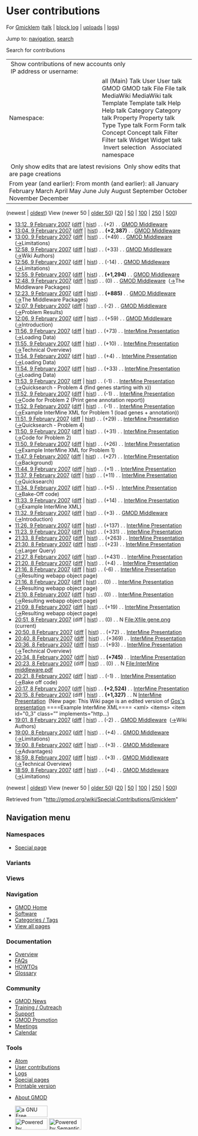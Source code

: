 <div id="mw-page-base" class="noprint">

</div>

<div id="mw-head-base" class="noprint">

</div>

<div id="content" class="mw-body" role="main">

<span id="top"></span>

<div id="mw-js-message" style="display:none;">

</div>



# <span dir="auto">User contributions</span>

<div id="bodyContent">

<div id="contentSub">

For <a
href="/mediawiki/index.php?title=User:Gmicklem&amp;action=edit&amp;redlink=1"
class="new" title="User:Gmicklem (page does not exist)">Gmicklem</a> (<a
href="/mediawiki/index.php?title=User_talk:Gmicklem&amp;action=edit&amp;redlink=1"
class="new" title="User talk:Gmicklem (page does not exist)">talk</a> \|
[block
log](/mediawiki/index.php?title=Special:Log/block&page=User%3AGmicklem "Special:Log/block")
\|
[uploads](/wiki/Special:ListFiles/Gmicklem "Special:ListFiles/Gmicklem")
\| [logs](/wiki/Special:Log/Gmicklem "Special:Log/Gmicklem"))

</div>

<div id="jump-to-nav" class="mw-jump">

Jump to: [navigation](#mw-navigation), [search](#p-search)

</div>

<div id="mw-content-text">

Search for contributions

<table class="mw-contributions-table">
<colgroup>
<col style="width: 50%" />
<col style="width: 50%" />
</colgroup>
<tbody>
<tr class="odd">
<td colspan="2"> Show contributions of new accounts only<br />
 IP address or username:</td>
</tr>
<tr class="even">
<td class="mw-label">Namespace:</td>
<td>all (Main) Talk User User talk GMOD GMOD talk File File talk
MediaWiki MediaWiki talk Template Template talk Help Help talk Category
Category talk Property Property talk Type Type talk Form Form talk
Concept Concept talk Filter Filter talk Widget Widget talk  
 Invert selection 
 Associated namespace </td>
</tr>
<tr class="odd">
<td colspan="2"></td>
</tr>
<tr class="even">
<td colspan="2"> Only show edits that are latest revisions
 Only show edits that are page creations</td>
</tr>
<tr class="odd">
<td colspan="2">From year (and earlier): From month (and earlier): all
January February March April May June July August September October
November December</td>
</tr>
</tbody>
</table>

(newest \| <a
href="/mediawiki/index.php?title=Special:Contributions/Gmicklem&amp;dir=prev&amp;target=Gmicklem"
class="mw-lastlink" rel="last"
title="Special:Contributions/Gmicklem">oldest</a>) View (newer 50 \| <a
href="/mediawiki/index.php?title=Special:Contributions/Gmicklem&amp;offset=20070208185939&amp;target=Gmicklem"
class="mw-nextlink" rel="next"
title="Special:Contributions/Gmicklem">older 50</a>) (<a
href="/mediawiki/index.php?title=Special:Contributions/Gmicklem&amp;offset=&amp;limit=20&amp;target=Gmicklem"
class="mw-numlink" title="Special:Contributions/Gmicklem">20</a> \| <a
href="/mediawiki/index.php?title=Special:Contributions/Gmicklem&amp;offset=&amp;limit=50&amp;target=Gmicklem"
class="mw-numlink" title="Special:Contributions/Gmicklem">50</a> \| <a
href="/mediawiki/index.php?title=Special:Contributions/Gmicklem&amp;offset=&amp;limit=100&amp;target=Gmicklem"
class="mw-numlink" title="Special:Contributions/Gmicklem">100</a> \| <a
href="/mediawiki/index.php?title=Special:Contributions/Gmicklem&amp;offset=&amp;limit=250&amp;target=Gmicklem"
class="mw-numlink" title="Special:Contributions/Gmicklem">250</a> \| <a
href="/mediawiki/index.php?title=Special:Contributions/Gmicklem&amp;offset=&amp;limit=500&amp;target=Gmicklem"
class="mw-numlink" title="Special:Contributions/Gmicklem">500</a>)

- <a href="/mediawiki/index.php?title=GMOD_Middleware&amp;oldid=493"
  class="mw-changeslist-date" title="GMOD Middleware">13:12, 9 February
  2007</a>
  ([diff](/mediawiki/index.php?title=GMOD_Middleware&diff=prev&oldid=493 "GMOD Middleware")
  \|
  [hist](/mediawiki/index.php?title=GMOD_Middleware&action=history "GMOD Middleware"))
  <span class="mw-changeslist-separator">. .</span>
  <span class="mw-plusminus-pos" dir="ltr"
  title="37,826 bytes after change">(+2)</span>‎
  <span class="mw-changeslist-separator">. .</span>
  <a href="/wiki/GMOD_Middleware" class="mw-contributions-title"
  title="GMOD Middleware">GMOD Middleware</a> ‎
- <a href="/mediawiki/index.php?title=GMOD_Middleware&amp;oldid=492"
  class="mw-changeslist-date" title="GMOD Middleware">13:04, 9 February
  2007</a>
  ([diff](/mediawiki/index.php?title=GMOD_Middleware&diff=prev&oldid=492 "GMOD Middleware")
  \|
  [hist](/mediawiki/index.php?title=GMOD_Middleware&action=history "GMOD Middleware"))
  <span class="mw-changeslist-separator">. .</span> **(+2,387)**‎
  <span class="mw-changeslist-separator">. .</span>
  <a href="/wiki/GMOD_Middleware" class="mw-contributions-title"
  title="GMOD Middleware">GMOD Middleware</a> ‎
- <a href="/mediawiki/index.php?title=GMOD_Middleware&amp;oldid=491"
  class="mw-changeslist-date" title="GMOD Middleware">13:00, 9 February
  2007</a>
  ([diff](/mediawiki/index.php?title=GMOD_Middleware&diff=prev&oldid=491 "GMOD Middleware")
  \|
  [hist](/mediawiki/index.php?title=GMOD_Middleware&action=history "GMOD Middleware"))
  <span class="mw-changeslist-separator">. .</span>
  <span class="mw-plusminus-pos" dir="ltr"
  title="35,437 bytes after change">(+49)</span>‎
  <span class="mw-changeslist-separator">. .</span>
  <a href="/wiki/GMOD_Middleware" class="mw-contributions-title"
  title="GMOD Middleware">GMOD Middleware</a> ‎
  <span class="comment">([→](/wiki/GMOD_Middleware#Limitations "GMOD Middleware")‎<span dir="auto"><span class="autocomment">Limitations</span></span>)</span>
- <a href="/mediawiki/index.php?title=GMOD_Middleware&amp;oldid=490"
  class="mw-changeslist-date" title="GMOD Middleware">12:58, 9 February
  2007</a>
  ([diff](/mediawiki/index.php?title=GMOD_Middleware&diff=prev&oldid=490 "GMOD Middleware")
  \|
  [hist](/mediawiki/index.php?title=GMOD_Middleware&action=history "GMOD Middleware"))
  <span class="mw-changeslist-separator">. .</span>
  <span class="mw-plusminus-pos" dir="ltr"
  title="35,388 bytes after change">(+33)</span>‎
  <span class="mw-changeslist-separator">. .</span>
  <a href="/wiki/GMOD_Middleware" class="mw-contributions-title"
  title="GMOD Middleware">GMOD Middleware</a> ‎
  <span class="comment">([→](/wiki/GMOD_Middleware#Wiki_Authors "GMOD Middleware")‎<span dir="auto"><span class="autocomment">Wiki
  Authors</span></span>)</span>
- <a href="/mediawiki/index.php?title=GMOD_Middleware&amp;oldid=489"
  class="mw-changeslist-date" title="GMOD Middleware">12:56, 9 February
  2007</a>
  ([diff](/mediawiki/index.php?title=GMOD_Middleware&diff=prev&oldid=489 "GMOD Middleware")
  \|
  [hist](/mediawiki/index.php?title=GMOD_Middleware&action=history "GMOD Middleware"))
  <span class="mw-changeslist-separator">. .</span>
  <span class="mw-plusminus-neg" dir="ltr"
  title="35,355 bytes after change">(-14)</span>‎
  <span class="mw-changeslist-separator">. .</span>
  <a href="/wiki/GMOD_Middleware" class="mw-contributions-title"
  title="GMOD Middleware">GMOD Middleware</a> ‎
  <span class="comment">([→](/wiki/GMOD_Middleware#Limitations "GMOD Middleware")‎<span dir="auto"><span class="autocomment">Limitations</span></span>)</span>
- <a href="/mediawiki/index.php?title=GMOD_Middleware&amp;oldid=488"
  class="mw-changeslist-date" title="GMOD Middleware">12:55, 9 February
  2007</a>
  ([diff](/mediawiki/index.php?title=GMOD_Middleware&diff=prev&oldid=488 "GMOD Middleware")
  \|
  [hist](/mediawiki/index.php?title=GMOD_Middleware&action=history "GMOD Middleware"))
  <span class="mw-changeslist-separator">. .</span> **(+1,294)**‎
  <span class="mw-changeslist-separator">. .</span>
  <a href="/wiki/GMOD_Middleware" class="mw-contributions-title"
  title="GMOD Middleware">GMOD Middleware</a> ‎
- <a href="/mediawiki/index.php?title=GMOD_Middleware&amp;oldid=487"
  class="mw-changeslist-date" title="GMOD Middleware">12:48, 9 February
  2007</a>
  ([diff](/mediawiki/index.php?title=GMOD_Middleware&diff=prev&oldid=487 "GMOD Middleware")
  \|
  [hist](/mediawiki/index.php?title=GMOD_Middleware&action=history "GMOD Middleware"))
  <span class="mw-changeslist-separator">. .</span>
  <span class="mw-plusminus-null" dir="ltr"
  title="34,075 bytes after change">(0)</span>‎
  <span class="mw-changeslist-separator">. .</span>
  <a href="/wiki/GMOD_Middleware" class="mw-contributions-title"
  title="GMOD Middleware">GMOD Middleware</a> ‎
  <span class="comment">([→](/wiki/GMOD_Middleware#The_Middleware_Packages "GMOD Middleware")‎<span dir="auto"><span class="autocomment">The
  Middleware Packages</span></span>)</span>
- <a href="/mediawiki/index.php?title=GMOD_Middleware&amp;oldid=486"
  class="mw-changeslist-date" title="GMOD Middleware">12:23, 9 February
  2007</a>
  ([diff](/mediawiki/index.php?title=GMOD_Middleware&diff=prev&oldid=486 "GMOD Middleware")
  \|
  [hist](/mediawiki/index.php?title=GMOD_Middleware&action=history "GMOD Middleware"))
  <span class="mw-changeslist-separator">. .</span> **(+885)**‎
  <span class="mw-changeslist-separator">. .</span>
  <a href="/wiki/GMOD_Middleware" class="mw-contributions-title"
  title="GMOD Middleware">GMOD Middleware</a> ‎
  <span class="comment">([→](/wiki/GMOD_Middleware#The_Middleware_Packages "GMOD Middleware")‎<span dir="auto"><span class="autocomment">The
  Middleware Packages</span></span>)</span>
- <a href="/mediawiki/index.php?title=GMOD_Middleware&amp;oldid=485"
  class="mw-changeslist-date" title="GMOD Middleware">12:07, 9 February
  2007</a>
  ([diff](/mediawiki/index.php?title=GMOD_Middleware&diff=prev&oldid=485 "GMOD Middleware")
  \|
  [hist](/mediawiki/index.php?title=GMOD_Middleware&action=history "GMOD Middleware"))
  <span class="mw-changeslist-separator">. .</span>
  <span class="mw-plusminus-neg" dir="ltr"
  title="33,190 bytes after change">(-2)</span>‎
  <span class="mw-changeslist-separator">. .</span>
  <a href="/wiki/GMOD_Middleware" class="mw-contributions-title"
  title="GMOD Middleware">GMOD Middleware</a> ‎
  <span class="comment">([→](/wiki/GMOD_Middleware#Problem_Results "GMOD Middleware")‎<span dir="auto"><span class="autocomment">Problem
  Results</span></span>)</span>
- <a href="/mediawiki/index.php?title=GMOD_Middleware&amp;oldid=484"
  class="mw-changeslist-date" title="GMOD Middleware">12:06, 9 February
  2007</a>
  ([diff](/mediawiki/index.php?title=GMOD_Middleware&diff=prev&oldid=484 "GMOD Middleware")
  \|
  [hist](/mediawiki/index.php?title=GMOD_Middleware&action=history "GMOD Middleware"))
  <span class="mw-changeslist-separator">. .</span>
  <span class="mw-plusminus-pos" dir="ltr"
  title="33,192 bytes after change">(+59)</span>‎
  <span class="mw-changeslist-separator">. .</span>
  <a href="/wiki/GMOD_Middleware" class="mw-contributions-title"
  title="GMOD Middleware">GMOD Middleware</a> ‎
  <span class="comment">([→](/wiki/GMOD_Middleware#Introduction "GMOD Middleware")‎<span dir="auto"><span class="autocomment">Introduction</span></span>)</span>
- <a
  href="/mediawiki/index.php?title=InterMine_Presentation&amp;oldid=483"
  class="mw-changeslist-date" title="InterMine Presentation">11:56, 9
  February 2007</a>
  ([diff](/mediawiki/index.php?title=InterMine_Presentation&diff=prev&oldid=483 "InterMine Presentation")
  \|
  [hist](/mediawiki/index.php?title=InterMine_Presentation&action=history "InterMine Presentation"))
  <span class="mw-changeslist-separator">. .</span>
  <span class="mw-plusminus-pos" dir="ltr"
  title="6,592 bytes after change">(+73)</span>‎
  <span class="mw-changeslist-separator">. .</span>
  <a href="/wiki/InterMine_Presentation" class="mw-contributions-title"
  title="InterMine Presentation">InterMine Presentation</a> ‎
  <span class="comment">([→](/wiki/InterMine_Presentation#Loading_Data "InterMine Presentation")‎<span dir="auto"><span class="autocomment">Loading
  Data</span></span>)</span>
- <a
  href="/mediawiki/index.php?title=InterMine_Presentation&amp;oldid=482"
  class="mw-changeslist-date" title="InterMine Presentation">11:55, 9
  February 2007</a>
  ([diff](/mediawiki/index.php?title=InterMine_Presentation&diff=prev&oldid=482 "InterMine Presentation")
  \|
  [hist](/mediawiki/index.php?title=InterMine_Presentation&action=history "InterMine Presentation"))
  <span class="mw-changeslist-separator">. .</span>
  <span class="mw-plusminus-pos" dir="ltr"
  title="6,519 bytes after change">(+10)</span>‎
  <span class="mw-changeslist-separator">. .</span>
  <a href="/wiki/InterMine_Presentation" class="mw-contributions-title"
  title="InterMine Presentation">InterMine Presentation</a> ‎
  <span class="comment">([→](/wiki/InterMine_Presentation#Technical_Overview "InterMine Presentation")‎<span dir="auto"><span class="autocomment">Technical
  Overview</span></span>)</span>
- <a
  href="/mediawiki/index.php?title=InterMine_Presentation&amp;oldid=481"
  class="mw-changeslist-date" title="InterMine Presentation">11:54, 9
  February 2007</a>
  ([diff](/mediawiki/index.php?title=InterMine_Presentation&diff=prev&oldid=481 "InterMine Presentation")
  \|
  [hist](/mediawiki/index.php?title=InterMine_Presentation&action=history "InterMine Presentation"))
  <span class="mw-changeslist-separator">. .</span>
  <span class="mw-plusminus-pos" dir="ltr"
  title="6,509 bytes after change">(+4)</span>‎
  <span class="mw-changeslist-separator">. .</span>
  <a href="/wiki/InterMine_Presentation" class="mw-contributions-title"
  title="InterMine Presentation">InterMine Presentation</a> ‎
  <span class="comment">([→](/wiki/InterMine_Presentation#Loading_Data "InterMine Presentation")‎<span dir="auto"><span class="autocomment">Loading
  Data</span></span>)</span>
- <a
  href="/mediawiki/index.php?title=InterMine_Presentation&amp;oldid=480"
  class="mw-changeslist-date" title="InterMine Presentation">11:54, 9
  February 2007</a>
  ([diff](/mediawiki/index.php?title=InterMine_Presentation&diff=prev&oldid=480 "InterMine Presentation")
  \|
  [hist](/mediawiki/index.php?title=InterMine_Presentation&action=history "InterMine Presentation"))
  <span class="mw-changeslist-separator">. .</span>
  <span class="mw-plusminus-pos" dir="ltr"
  title="6,505 bytes after change">(+33)</span>‎
  <span class="mw-changeslist-separator">. .</span>
  <a href="/wiki/InterMine_Presentation" class="mw-contributions-title"
  title="InterMine Presentation">InterMine Presentation</a> ‎
  <span class="comment">([→](/wiki/InterMine_Presentation#Loading_Data "InterMine Presentation")‎<span dir="auto"><span class="autocomment">Loading
  Data</span></span>)</span>
- <a
  href="/mediawiki/index.php?title=InterMine_Presentation&amp;oldid=479"
  class="mw-changeslist-date" title="InterMine Presentation">11:53, 9
  February 2007</a>
  ([diff](/mediawiki/index.php?title=InterMine_Presentation&diff=prev&oldid=479 "InterMine Presentation")
  \|
  [hist](/mediawiki/index.php?title=InterMine_Presentation&action=history "InterMine Presentation"))
  <span class="mw-changeslist-separator">. .</span>
  <span class="mw-plusminus-neg" dir="ltr"
  title="6,472 bytes after change">(-1)</span>‎
  <span class="mw-changeslist-separator">. .</span>
  <a href="/wiki/InterMine_Presentation" class="mw-contributions-title"
  title="InterMine Presentation">InterMine Presentation</a> ‎
  <span class="comment">([→](/wiki/InterMine_Presentation#Quicksearch_-_Problem_4_.28find_genes_starting_with_x.29 "InterMine Presentation")‎<span dir="auto"><span class="autocomment">Quicksearch -
  Problem 4 (find genes starting with x)</span></span>)</span>
- <a
  href="/mediawiki/index.php?title=InterMine_Presentation&amp;oldid=478"
  class="mw-changeslist-date" title="InterMine Presentation">11:52, 9
  February 2007</a>
  ([diff](/mediawiki/index.php?title=InterMine_Presentation&diff=prev&oldid=478 "InterMine Presentation")
  \|
  [hist](/mediawiki/index.php?title=InterMine_Presentation&action=history "InterMine Presentation"))
  <span class="mw-changeslist-separator">. .</span>
  <span class="mw-plusminus-neg" dir="ltr"
  title="6,473 bytes after change">(-1)</span>‎
  <span class="mw-changeslist-separator">. .</span>
  <a href="/wiki/InterMine_Presentation" class="mw-contributions-title"
  title="InterMine Presentation">InterMine Presentation</a> ‎
  <span class="comment">([→](/wiki/InterMine_Presentation#Code_for_Problem_2_.28Print_gene_annotation_report.29 "InterMine Presentation")‎<span dir="auto"><span class="autocomment">Code
  for Problem 2 (Print gene annotation report)</span></span>)</span>
- <a
  href="/mediawiki/index.php?title=InterMine_Presentation&amp;oldid=477"
  class="mw-changeslist-date" title="InterMine Presentation">11:52, 9
  February 2007</a>
  ([diff](/mediawiki/index.php?title=InterMine_Presentation&diff=prev&oldid=477 "InterMine Presentation")
  \|
  [hist](/mediawiki/index.php?title=InterMine_Presentation&action=history "InterMine Presentation"))
  <span class="mw-changeslist-separator">. .</span>
  <span class="mw-plusminus-neg" dir="ltr"
  title="6,474 bytes after change">(-1)</span>‎
  <span class="mw-changeslist-separator">. .</span>
  <a href="/wiki/InterMine_Presentation" class="mw-contributions-title"
  title="InterMine Presentation">InterMine Presentation</a> ‎
  <span class="comment">([→](/wiki/InterMine_Presentation#Example_InterMine_XML_for_Problem_1_.28load_genes_.2B_annotation.29 "InterMine Presentation")‎<span dir="auto"><span class="autocomment">Example
  InterMine XML for Problem 1 (load genes +
  annotation)</span></span>)</span>
- <a
  href="/mediawiki/index.php?title=InterMine_Presentation&amp;oldid=476"
  class="mw-changeslist-date" title="InterMine Presentation">11:51, 9
  February 2007</a>
  ([diff](/mediawiki/index.php?title=InterMine_Presentation&diff=prev&oldid=476 "InterMine Presentation")
  \|
  [hist](/mediawiki/index.php?title=InterMine_Presentation&action=history "InterMine Presentation"))
  <span class="mw-changeslist-separator">. .</span>
  <span class="mw-plusminus-pos" dir="ltr"
  title="6,475 bytes after change">(+29)</span>‎
  <span class="mw-changeslist-separator">. .</span>
  <a href="/wiki/InterMine_Presentation" class="mw-contributions-title"
  title="InterMine Presentation">InterMine Presentation</a> ‎
  <span class="comment">([→](/wiki/InterMine_Presentation#Quicksearch_-_Problem_4 "InterMine Presentation")‎<span dir="auto"><span class="autocomment">Quicksearch -
  Problem 4</span></span>)</span>
- <a
  href="/mediawiki/index.php?title=InterMine_Presentation&amp;oldid=475"
  class="mw-changeslist-date" title="InterMine Presentation">11:50, 9
  February 2007</a>
  ([diff](/mediawiki/index.php?title=InterMine_Presentation&diff=prev&oldid=475 "InterMine Presentation")
  \|
  [hist](/mediawiki/index.php?title=InterMine_Presentation&action=history "InterMine Presentation"))
  <span class="mw-changeslist-separator">. .</span>
  <span class="mw-plusminus-pos" dir="ltr"
  title="6,446 bytes after change">(+31)</span>‎
  <span class="mw-changeslist-separator">. .</span>
  <a href="/wiki/InterMine_Presentation" class="mw-contributions-title"
  title="InterMine Presentation">InterMine Presentation</a> ‎
  <span class="comment">([→](/wiki/InterMine_Presentation#Code_for_Problem_2 "InterMine Presentation")‎<span dir="auto"><span class="autocomment">Code
  for Problem 2</span></span>)</span>
- <a
  href="/mediawiki/index.php?title=InterMine_Presentation&amp;oldid=474"
  class="mw-changeslist-date" title="InterMine Presentation">11:50, 9
  February 2007</a>
  ([diff](/mediawiki/index.php?title=InterMine_Presentation&diff=prev&oldid=474 "InterMine Presentation")
  \|
  [hist](/mediawiki/index.php?title=InterMine_Presentation&action=history "InterMine Presentation"))
  <span class="mw-changeslist-separator">. .</span>
  <span class="mw-plusminus-pos" dir="ltr"
  title="6,415 bytes after change">(+26)</span>‎
  <span class="mw-changeslist-separator">. .</span>
  <a href="/wiki/InterMine_Presentation" class="mw-contributions-title"
  title="InterMine Presentation">InterMine Presentation</a> ‎
  <span class="comment">([→](/wiki/InterMine_Presentation#Example_InterMine_XML_for_Problem_1 "InterMine Presentation")‎<span dir="auto"><span class="autocomment">Example
  InterMine XML for Problem 1</span></span>)</span>
- <a
  href="/mediawiki/index.php?title=InterMine_Presentation&amp;oldid=473"
  class="mw-changeslist-date" title="InterMine Presentation">11:47, 9
  February 2007</a>
  ([diff](/mediawiki/index.php?title=InterMine_Presentation&diff=prev&oldid=473 "InterMine Presentation")
  \|
  [hist](/mediawiki/index.php?title=InterMine_Presentation&action=history "InterMine Presentation"))
  <span class="mw-changeslist-separator">. .</span>
  <span class="mw-plusminus-pos" dir="ltr"
  title="6,389 bytes after change">(+27)</span>‎
  <span class="mw-changeslist-separator">. .</span>
  <a href="/wiki/InterMine_Presentation" class="mw-contributions-title"
  title="InterMine Presentation">InterMine Presentation</a> ‎
  <span class="comment">([→](/wiki/InterMine_Presentation#Background "InterMine Presentation")‎<span dir="auto"><span class="autocomment">Background</span></span>)</span>
- <a
  href="/mediawiki/index.php?title=InterMine_Presentation&amp;oldid=472"
  class="mw-changeslist-date" title="InterMine Presentation">11:44, 9
  February 2007</a>
  ([diff](/mediawiki/index.php?title=InterMine_Presentation&diff=prev&oldid=472 "InterMine Presentation")
  \|
  [hist](/mediawiki/index.php?title=InterMine_Presentation&action=history "InterMine Presentation"))
  <span class="mw-changeslist-separator">. .</span>
  <span class="mw-plusminus-pos" dir="ltr"
  title="6,362 bytes after change">(+1)</span>‎
  <span class="mw-changeslist-separator">. .</span>
  <a href="/wiki/InterMine_Presentation" class="mw-contributions-title"
  title="InterMine Presentation">InterMine Presentation</a> ‎
- <a
  href="/mediawiki/index.php?title=InterMine_Presentation&amp;oldid=471"
  class="mw-changeslist-date" title="InterMine Presentation">11:37, 9
  February 2007</a>
  ([diff](/mediawiki/index.php?title=InterMine_Presentation&diff=prev&oldid=471 "InterMine Presentation")
  \|
  [hist](/mediawiki/index.php?title=InterMine_Presentation&action=history "InterMine Presentation"))
  <span class="mw-changeslist-separator">. .</span>
  <span class="mw-plusminus-pos" dir="ltr"
  title="6,361 bytes after change">(+11)</span>‎
  <span class="mw-changeslist-separator">. .</span>
  <a href="/wiki/InterMine_Presentation" class="mw-contributions-title"
  title="InterMine Presentation">InterMine Presentation</a> ‎
  <span class="comment">([→](/wiki/InterMine_Presentation#Quicksearch "InterMine Presentation")‎<span dir="auto"><span class="autocomment">Quicksearch</span></span>)</span>
- <a
  href="/mediawiki/index.php?title=InterMine_Presentation&amp;oldid=470"
  class="mw-changeslist-date" title="InterMine Presentation">11:34, 9
  February 2007</a>
  ([diff](/mediawiki/index.php?title=InterMine_Presentation&diff=prev&oldid=470 "InterMine Presentation")
  \|
  [hist](/mediawiki/index.php?title=InterMine_Presentation&action=history "InterMine Presentation"))
  <span class="mw-changeslist-separator">. .</span>
  <span class="mw-plusminus-pos" dir="ltr"
  title="6,350 bytes after change">(+5)</span>‎
  <span class="mw-changeslist-separator">. .</span>
  <a href="/wiki/InterMine_Presentation" class="mw-contributions-title"
  title="InterMine Presentation">InterMine Presentation</a> ‎
  <span class="comment">([→](/wiki/InterMine_Presentation#Bake-Off_code "InterMine Presentation")‎<span dir="auto"><span class="autocomment">Bake-Off
  code</span></span>)</span>
- <a
  href="/mediawiki/index.php?title=InterMine_Presentation&amp;oldid=469"
  class="mw-changeslist-date" title="InterMine Presentation">11:33, 9
  February 2007</a>
  ([diff](/mediawiki/index.php?title=InterMine_Presentation&diff=prev&oldid=469 "InterMine Presentation")
  \|
  [hist](/mediawiki/index.php?title=InterMine_Presentation&action=history "InterMine Presentation"))
  <span class="mw-changeslist-separator">. .</span>
  <span class="mw-plusminus-pos" dir="ltr"
  title="6,345 bytes after change">(+14)</span>‎
  <span class="mw-changeslist-separator">. .</span>
  <a href="/wiki/InterMine_Presentation" class="mw-contributions-title"
  title="InterMine Presentation">InterMine Presentation</a> ‎
  <span class="comment">([→](/wiki/InterMine_Presentation#Example_InterMine_XML "InterMine Presentation")‎<span dir="auto"><span class="autocomment">Example
  InterMine XML</span></span>)</span>
- <a href="/mediawiki/index.php?title=GMOD_Middleware&amp;oldid=468"
  class="mw-changeslist-date" title="GMOD Middleware">11:32, 9 February
  2007</a>
  ([diff](/mediawiki/index.php?title=GMOD_Middleware&diff=prev&oldid=468 "GMOD Middleware")
  \|
  [hist](/mediawiki/index.php?title=GMOD_Middleware&action=history "GMOD Middleware"))
  <span class="mw-changeslist-separator">. .</span>
  <span class="mw-plusminus-pos" dir="ltr"
  title="33,133 bytes after change">(+3)</span>‎
  <span class="mw-changeslist-separator">. .</span>
  <a href="/wiki/GMOD_Middleware" class="mw-contributions-title"
  title="GMOD Middleware">GMOD Middleware</a> ‎
  <span class="comment">([→](/wiki/GMOD_Middleware#Introduction "GMOD Middleware")‎<span dir="auto"><span class="autocomment">Introduction</span></span>)</span>
- <a
  href="/mediawiki/index.php?title=InterMine_Presentation&amp;oldid=467"
  class="mw-changeslist-date" title="InterMine Presentation">11:26, 9
  February 2007</a>
  ([diff](/mediawiki/index.php?title=InterMine_Presentation&diff=prev&oldid=467 "InterMine Presentation")
  \|
  [hist](/mediawiki/index.php?title=InterMine_Presentation&action=history "InterMine Presentation"))
  <span class="mw-changeslist-separator">. .</span>
  <span class="mw-plusminus-pos" dir="ltr"
  title="6,331 bytes after change">(+137)</span>‎
  <span class="mw-changeslist-separator">. .</span>
  <a href="/wiki/InterMine_Presentation" class="mw-contributions-title"
  title="InterMine Presentation">InterMine Presentation</a> ‎
- <a
  href="/mediawiki/index.php?title=InterMine_Presentation&amp;oldid=466"
  class="mw-changeslist-date" title="InterMine Presentation">11:23, 9
  February 2007</a>
  ([diff](/mediawiki/index.php?title=InterMine_Presentation&diff=prev&oldid=466 "InterMine Presentation")
  \|
  [hist](/mediawiki/index.php?title=InterMine_Presentation&action=history "InterMine Presentation"))
  <span class="mw-changeslist-separator">. .</span>
  <span class="mw-plusminus-pos" dir="ltr"
  title="6,194 bytes after change">(+331)</span>‎
  <span class="mw-changeslist-separator">. .</span>
  <a href="/wiki/InterMine_Presentation" class="mw-contributions-title"
  title="InterMine Presentation">InterMine Presentation</a> ‎
- <a
  href="/mediawiki/index.php?title=InterMine_Presentation&amp;oldid=442"
  class="mw-changeslist-date" title="InterMine Presentation">21:33, 8
  February 2007</a>
  ([diff](/mediawiki/index.php?title=InterMine_Presentation&diff=prev&oldid=442 "InterMine Presentation")
  \|
  [hist](/mediawiki/index.php?title=InterMine_Presentation&action=history "InterMine Presentation"))
  <span class="mw-changeslist-separator">. .</span>
  <span class="mw-plusminus-pos" dir="ltr"
  title="5,863 bytes after change">(+263)</span>‎
  <span class="mw-changeslist-separator">. .</span>
  <a href="/wiki/InterMine_Presentation" class="mw-contributions-title"
  title="InterMine Presentation">InterMine Presentation</a> ‎
- <a
  href="/mediawiki/index.php?title=InterMine_Presentation&amp;oldid=441"
  class="mw-changeslist-date" title="InterMine Presentation">21:30, 8
  February 2007</a>
  ([diff](/mediawiki/index.php?title=InterMine_Presentation&diff=prev&oldid=441 "InterMine Presentation")
  \|
  [hist](/mediawiki/index.php?title=InterMine_Presentation&action=history "InterMine Presentation"))
  <span class="mw-changeslist-separator">. .</span>
  <span class="mw-plusminus-pos" dir="ltr"
  title="5,600 bytes after change">(+23)</span>‎
  <span class="mw-changeslist-separator">. .</span>
  <a href="/wiki/InterMine_Presentation" class="mw-contributions-title"
  title="InterMine Presentation">InterMine Presentation</a> ‎
  <span class="comment">([→](/wiki/InterMine_Presentation#Larger_Query "InterMine Presentation")‎<span dir="auto"><span class="autocomment">Larger
  Query</span></span>)</span>
- <a
  href="/mediawiki/index.php?title=InterMine_Presentation&amp;oldid=440"
  class="mw-changeslist-date" title="InterMine Presentation">21:27, 8
  February 2007</a>
  ([diff](/mediawiki/index.php?title=InterMine_Presentation&diff=prev&oldid=440 "InterMine Presentation")
  \|
  [hist](/mediawiki/index.php?title=InterMine_Presentation&action=history "InterMine Presentation"))
  <span class="mw-changeslist-separator">. .</span>
  <span class="mw-plusminus-pos" dir="ltr"
  title="5,577 bytes after change">(+431)</span>‎
  <span class="mw-changeslist-separator">. .</span>
  <a href="/wiki/InterMine_Presentation" class="mw-contributions-title"
  title="InterMine Presentation">InterMine Presentation</a> ‎
- <a
  href="/mediawiki/index.php?title=InterMine_Presentation&amp;oldid=439"
  class="mw-changeslist-date" title="InterMine Presentation">21:20, 8
  February 2007</a>
  ([diff](/mediawiki/index.php?title=InterMine_Presentation&diff=prev&oldid=439 "InterMine Presentation")
  \|
  [hist](/mediawiki/index.php?title=InterMine_Presentation&action=history "InterMine Presentation"))
  <span class="mw-changeslist-separator">. .</span>
  <span class="mw-plusminus-pos" dir="ltr"
  title="5,146 bytes after change">(+4)</span>‎
  <span class="mw-changeslist-separator">. .</span>
  <a href="/wiki/InterMine_Presentation" class="mw-contributions-title"
  title="InterMine Presentation">InterMine Presentation</a> ‎
- <a
  href="/mediawiki/index.php?title=InterMine_Presentation&amp;oldid=438"
  class="mw-changeslist-date" title="InterMine Presentation">21:16, 8
  February 2007</a>
  ([diff](/mediawiki/index.php?title=InterMine_Presentation&diff=prev&oldid=438 "InterMine Presentation")
  \|
  [hist](/mediawiki/index.php?title=InterMine_Presentation&action=history "InterMine Presentation"))
  <span class="mw-changeslist-separator">. .</span>
  <span class="mw-plusminus-neg" dir="ltr"
  title="5,142 bytes after change">(-6)</span>‎
  <span class="mw-changeslist-separator">. .</span>
  <a href="/wiki/InterMine_Presentation" class="mw-contributions-title"
  title="InterMine Presentation">InterMine Presentation</a> ‎
  <span class="comment">([→](/wiki/InterMine_Presentation#Resulting_webapp_object_page "InterMine Presentation")‎<span dir="auto"><span class="autocomment">Resulting
  webapp object page</span></span>)</span>
- <a
  href="/mediawiki/index.php?title=InterMine_Presentation&amp;oldid=437"
  class="mw-changeslist-date" title="InterMine Presentation">21:16, 8
  February 2007</a>
  ([diff](/mediawiki/index.php?title=InterMine_Presentation&diff=prev&oldid=437 "InterMine Presentation")
  \|
  [hist](/mediawiki/index.php?title=InterMine_Presentation&action=history "InterMine Presentation"))
  <span class="mw-changeslist-separator">. .</span>
  <span class="mw-plusminus-null" dir="ltr"
  title="5,148 bytes after change">(0)</span>‎
  <span class="mw-changeslist-separator">. .</span>
  <a href="/wiki/InterMine_Presentation" class="mw-contributions-title"
  title="InterMine Presentation">InterMine Presentation</a> ‎
  <span class="comment">([→](/wiki/InterMine_Presentation#Resulting_webapp_object_page "InterMine Presentation")‎<span dir="auto"><span class="autocomment">Resulting
  webapp object page</span></span>)</span>
- <a
  href="/mediawiki/index.php?title=InterMine_Presentation&amp;oldid=436"
  class="mw-changeslist-date" title="InterMine Presentation">21:10, 8
  February 2007</a>
  ([diff](/mediawiki/index.php?title=InterMine_Presentation&diff=prev&oldid=436 "InterMine Presentation")
  \|
  [hist](/mediawiki/index.php?title=InterMine_Presentation&action=history "InterMine Presentation"))
  <span class="mw-changeslist-separator">. .</span>
  <span class="mw-plusminus-null" dir="ltr"
  title="5,148 bytes after change">(0)</span>‎
  <span class="mw-changeslist-separator">. .</span>
  <a href="/wiki/InterMine_Presentation" class="mw-contributions-title"
  title="InterMine Presentation">InterMine Presentation</a> ‎
  <span class="comment">([→](/wiki/InterMine_Presentation#Resulting_webapp_object_page "InterMine Presentation")‎<span dir="auto"><span class="autocomment">Resulting
  webapp object page</span></span>)</span>
- <a
  href="/mediawiki/index.php?title=InterMine_Presentation&amp;oldid=435"
  class="mw-changeslist-date" title="InterMine Presentation">21:09, 8
  February 2007</a>
  ([diff](/mediawiki/index.php?title=InterMine_Presentation&diff=prev&oldid=435 "InterMine Presentation")
  \|
  [hist](/mediawiki/index.php?title=InterMine_Presentation&action=history "InterMine Presentation"))
  <span class="mw-changeslist-separator">. .</span>
  <span class="mw-plusminus-pos" dir="ltr"
  title="5,148 bytes after change">(+19)</span>‎
  <span class="mw-changeslist-separator">. .</span>
  <a href="/wiki/InterMine_Presentation" class="mw-contributions-title"
  title="InterMine Presentation">InterMine Presentation</a> ‎
  <span class="comment">([→](/wiki/InterMine_Presentation#Resulting_webapp_object_page "InterMine Presentation")‎<span dir="auto"><span class="autocomment">Resulting
  webapp object page</span></span>)</span>
- <a href="/mediawiki/index.php?title=File:Xfile_gene.png&amp;oldid=434"
  class="mw-changeslist-date" title="File:Xfile gene.png">20:51, 8
  February 2007</a> (diff \|
  [hist](/mediawiki/index.php?title=File:Xfile_gene.png&action=history "File:Xfile gene.png"))
  <span class="mw-changeslist-separator">. .</span>
  <span class="mw-plusminus-null" dir="ltr"
  title="0 bytes after change">(0)</span>‎
  <span class="mw-changeslist-separator">. .</span> N
  <a href="/wiki/File:Xfile_gene.png" class="mw-contributions-title"
  title="File:Xfile gene.png">File:Xfile gene.png</a> ‎
  <span class="mw-uctop">(current)</span>
- <a
  href="/mediawiki/index.php?title=InterMine_Presentation&amp;oldid=433"
  class="mw-changeslist-date" title="InterMine Presentation">20:50, 8
  February 2007</a>
  ([diff](/mediawiki/index.php?title=InterMine_Presentation&diff=prev&oldid=433 "InterMine Presentation")
  \|
  [hist](/mediawiki/index.php?title=InterMine_Presentation&action=history "InterMine Presentation"))
  <span class="mw-changeslist-separator">. .</span>
  <span class="mw-plusminus-pos" dir="ltr"
  title="5,129 bytes after change">(+72)</span>‎
  <span class="mw-changeslist-separator">. .</span>
  <a href="/wiki/InterMine_Presentation" class="mw-contributions-title"
  title="InterMine Presentation">InterMine Presentation</a> ‎
- <a
  href="/mediawiki/index.php?title=InterMine_Presentation&amp;oldid=431"
  class="mw-changeslist-date" title="InterMine Presentation">20:40, 8
  February 2007</a>
  ([diff](/mediawiki/index.php?title=InterMine_Presentation&diff=prev&oldid=431 "InterMine Presentation")
  \|
  [hist](/mediawiki/index.php?title=InterMine_Presentation&action=history "InterMine Presentation"))
  <span class="mw-changeslist-separator">. .</span>
  <span class="mw-plusminus-pos" dir="ltr"
  title="5,057 bytes after change">(+369)</span>‎
  <span class="mw-changeslist-separator">. .</span>
  <a href="/wiki/InterMine_Presentation" class="mw-contributions-title"
  title="InterMine Presentation">InterMine Presentation</a> ‎
- <a
  href="/mediawiki/index.php?title=InterMine_Presentation&amp;oldid=430"
  class="mw-changeslist-date" title="InterMine Presentation">20:36, 8
  February 2007</a>
  ([diff](/mediawiki/index.php?title=InterMine_Presentation&diff=prev&oldid=430 "InterMine Presentation")
  \|
  [hist](/mediawiki/index.php?title=InterMine_Presentation&action=history "InterMine Presentation"))
  <span class="mw-changeslist-separator">. .</span>
  <span class="mw-plusminus-pos" dir="ltr"
  title="4,688 bytes after change">(+93)</span>‎
  <span class="mw-changeslist-separator">. .</span>
  <a href="/wiki/InterMine_Presentation" class="mw-contributions-title"
  title="InterMine Presentation">InterMine Presentation</a> ‎
  <span class="comment">([→](/wiki/InterMine_Presentation#Technical_Overview "InterMine Presentation")‎<span dir="auto"><span class="autocomment">Technical
  Overview</span></span>)</span>
- <a
  href="/mediawiki/index.php?title=InterMine_Presentation&amp;oldid=429"
  class="mw-changeslist-date" title="InterMine Presentation">20:34, 8
  February 2007</a>
  ([diff](/mediawiki/index.php?title=InterMine_Presentation&diff=prev&oldid=429 "InterMine Presentation")
  \|
  [hist](/mediawiki/index.php?title=InterMine_Presentation&action=history "InterMine Presentation"))
  <span class="mw-changeslist-separator">. .</span> **(+745)**‎
  <span class="mw-changeslist-separator">. .</span>
  <a href="/wiki/InterMine_Presentation" class="mw-contributions-title"
  title="InterMine Presentation">InterMine Presentation</a> ‎
- <a
  href="/mediawiki/index.php?title=File:InterMine_middleware.pdf&amp;oldid=428"
  class="mw-changeslist-date" title="File:InterMine middleware.pdf">20:23,
  8 February 2007</a> (diff \|
  [hist](/mediawiki/index.php?title=File:InterMine_middleware.pdf&action=history "File:InterMine middleware.pdf"))
  <span class="mw-changeslist-separator">. .</span>
  <span class="mw-plusminus-null" dir="ltr"
  title="0 bytes after change">(0)</span>‎
  <span class="mw-changeslist-separator">. .</span> N
  <a href="/wiki/File:InterMine_middleware.pdf"
  class="mw-contributions-title"
  title="File:InterMine middleware.pdf">File:InterMine middleware.pdf</a>
  ‎
- <a
  href="/mediawiki/index.php?title=InterMine_Presentation&amp;oldid=427"
  class="mw-changeslist-date" title="InterMine Presentation">20:21, 8
  February 2007</a>
  ([diff](/mediawiki/index.php?title=InterMine_Presentation&diff=prev&oldid=427 "InterMine Presentation")
  \|
  [hist](/mediawiki/index.php?title=InterMine_Presentation&action=history "InterMine Presentation"))
  <span class="mw-changeslist-separator">. .</span>
  <span class="mw-plusminus-neg" dir="ltr"
  title="3,850 bytes after change">(-1)</span>‎
  <span class="mw-changeslist-separator">. .</span>
  <a href="/wiki/InterMine_Presentation" class="mw-contributions-title"
  title="InterMine Presentation">InterMine Presentation</a> ‎
  <span class="comment">([→](/wiki/InterMine_Presentation#Bake_off_code "InterMine Presentation")‎<span dir="auto"><span class="autocomment">Bake
  off code</span></span>)</span>
- <a
  href="/mediawiki/index.php?title=InterMine_Presentation&amp;oldid=426"
  class="mw-changeslist-date" title="InterMine Presentation">20:17, 8
  February 2007</a>
  ([diff](/mediawiki/index.php?title=InterMine_Presentation&diff=prev&oldid=426 "InterMine Presentation")
  \|
  [hist](/mediawiki/index.php?title=InterMine_Presentation&action=history "InterMine Presentation"))
  <span class="mw-changeslist-separator">. .</span> **(+2,524)**‎
  <span class="mw-changeslist-separator">. .</span>
  <a href="/wiki/InterMine_Presentation" class="mw-contributions-title"
  title="InterMine Presentation">InterMine Presentation</a> ‎
- <a
  href="/mediawiki/index.php?title=InterMine_Presentation&amp;oldid=425"
  class="mw-changeslist-date" title="InterMine Presentation">20:15, 8
  February 2007</a> (diff \|
  [hist](/mediawiki/index.php?title=InterMine_Presentation&action=history "InterMine Presentation"))
  <span class="mw-changeslist-separator">. .</span> **(+1,327)**‎
  <span class="mw-changeslist-separator">. .</span> N
  <a href="/wiki/InterMine_Presentation" class="mw-contributions-title"
  title="InterMine Presentation">InterMine Presentation</a> ‎
  <span class="comment">(New page: This Wiki page is an edited version
  of <a href="/mediawiki/images/2/23/InterMine_middleware.pdf"
  class="internal" title="InterMine middleware.pdf">Gos's presentation</a>
  ====Example InterMine XML==== \<xml\> \<items\> \<item id="0_3"
  class=”” implements="http...)</span>
- <a href="/mediawiki/index.php?title=GMOD_Middleware&amp;oldid=422"
  class="mw-changeslist-date" title="GMOD Middleware">19:01, 8 February
  2007</a>
  ([diff](/mediawiki/index.php?title=GMOD_Middleware&diff=prev&oldid=422 "GMOD Middleware")
  \|
  [hist](/mediawiki/index.php?title=GMOD_Middleware&action=history "GMOD Middleware"))
  <span class="mw-changeslist-separator">. .</span>
  <span class="mw-plusminus-neg" dir="ltr"
  title="33,118 bytes after change">(-2)</span>‎
  <span class="mw-changeslist-separator">. .</span>
  <a href="/wiki/GMOD_Middleware" class="mw-contributions-title"
  title="GMOD Middleware">GMOD Middleware</a> ‎
  <span class="comment">([→](/wiki/GMOD_Middleware#Wiki_Authors "GMOD Middleware")‎<span dir="auto"><span class="autocomment">Wiki
  Authors</span></span>)</span>
- <a href="/mediawiki/index.php?title=GMOD_Middleware&amp;oldid=421"
  class="mw-changeslist-date" title="GMOD Middleware">19:00, 8 February
  2007</a>
  ([diff](/mediawiki/index.php?title=GMOD_Middleware&diff=prev&oldid=421 "GMOD Middleware")
  \|
  [hist](/mediawiki/index.php?title=GMOD_Middleware&action=history "GMOD Middleware"))
  <span class="mw-changeslist-separator">. .</span>
  <span class="mw-plusminus-pos" dir="ltr"
  title="33,120 bytes after change">(+4)</span>‎
  <span class="mw-changeslist-separator">. .</span>
  <a href="/wiki/GMOD_Middleware" class="mw-contributions-title"
  title="GMOD Middleware">GMOD Middleware</a> ‎
  <span class="comment">([→](/wiki/GMOD_Middleware#Limitations "GMOD Middleware")‎<span dir="auto"><span class="autocomment">Limitations</span></span>)</span>
- <a href="/mediawiki/index.php?title=GMOD_Middleware&amp;oldid=420"
  class="mw-changeslist-date" title="GMOD Middleware">19:00, 8 February
  2007</a>
  ([diff](/mediawiki/index.php?title=GMOD_Middleware&diff=prev&oldid=420 "GMOD Middleware")
  \|
  [hist](/mediawiki/index.php?title=GMOD_Middleware&action=history "GMOD Middleware"))
  <span class="mw-changeslist-separator">. .</span>
  <span class="mw-plusminus-pos" dir="ltr"
  title="33,116 bytes after change">(+3)</span>‎
  <span class="mw-changeslist-separator">. .</span>
  <a href="/wiki/GMOD_Middleware" class="mw-contributions-title"
  title="GMOD Middleware">GMOD Middleware</a> ‎
  <span class="comment">([→](/wiki/GMOD_Middleware#Advantages "GMOD Middleware")‎<span dir="auto"><span class="autocomment">Advantages</span></span>)</span>
- <a href="/mediawiki/index.php?title=GMOD_Middleware&amp;oldid=419"
  class="mw-changeslist-date" title="GMOD Middleware">18:59, 8 February
  2007</a>
  ([diff](/mediawiki/index.php?title=GMOD_Middleware&diff=prev&oldid=419 "GMOD Middleware")
  \|
  [hist](/mediawiki/index.php?title=GMOD_Middleware&action=history "GMOD Middleware"))
  <span class="mw-changeslist-separator">. .</span>
  <span class="mw-plusminus-pos" dir="ltr"
  title="33,113 bytes after change">(+3)</span>‎
  <span class="mw-changeslist-separator">. .</span>
  <a href="/wiki/GMOD_Middleware" class="mw-contributions-title"
  title="GMOD Middleware">GMOD Middleware</a> ‎
  <span class="comment">([→](/wiki/GMOD_Middleware#Technical_Overview "GMOD Middleware")‎<span dir="auto"><span class="autocomment">Technical
  Overview</span></span>)</span>
- <a href="/mediawiki/index.php?title=GMOD_Middleware&amp;oldid=418"
  class="mw-changeslist-date" title="GMOD Middleware">18:59, 8 February
  2007</a>
  ([diff](/mediawiki/index.php?title=GMOD_Middleware&diff=prev&oldid=418 "GMOD Middleware")
  \|
  [hist](/mediawiki/index.php?title=GMOD_Middleware&action=history "GMOD Middleware"))
  <span class="mw-changeslist-separator">. .</span>
  <span class="mw-plusminus-pos" dir="ltr"
  title="33,110 bytes after change">(+4)</span>‎
  <span class="mw-changeslist-separator">. .</span>
  <a href="/wiki/GMOD_Middleware" class="mw-contributions-title"
  title="GMOD Middleware">GMOD Middleware</a> ‎
  <span class="comment">([→](/wiki/GMOD_Middleware#Limitations "GMOD Middleware")‎<span dir="auto"><span class="autocomment">Limitations</span></span>)</span>

(newest \| <a
href="/mediawiki/index.php?title=Special:Contributions/Gmicklem&amp;dir=prev&amp;target=Gmicklem"
class="mw-lastlink" rel="last"
title="Special:Contributions/Gmicklem">oldest</a>) View (newer 50 \| <a
href="/mediawiki/index.php?title=Special:Contributions/Gmicklem&amp;offset=20070208185939&amp;target=Gmicklem"
class="mw-nextlink" rel="next"
title="Special:Contributions/Gmicklem">older 50</a>) (<a
href="/mediawiki/index.php?title=Special:Contributions/Gmicklem&amp;offset=&amp;limit=20&amp;target=Gmicklem"
class="mw-numlink" title="Special:Contributions/Gmicklem">20</a> \| <a
href="/mediawiki/index.php?title=Special:Contributions/Gmicklem&amp;offset=&amp;limit=50&amp;target=Gmicklem"
class="mw-numlink" title="Special:Contributions/Gmicklem">50</a> \| <a
href="/mediawiki/index.php?title=Special:Contributions/Gmicklem&amp;offset=&amp;limit=100&amp;target=Gmicklem"
class="mw-numlink" title="Special:Contributions/Gmicklem">100</a> \| <a
href="/mediawiki/index.php?title=Special:Contributions/Gmicklem&amp;offset=&amp;limit=250&amp;target=Gmicklem"
class="mw-numlink" title="Special:Contributions/Gmicklem">250</a> \| <a
href="/mediawiki/index.php?title=Special:Contributions/Gmicklem&amp;offset=&amp;limit=500&amp;target=Gmicklem"
class="mw-numlink" title="Special:Contributions/Gmicklem">500</a>)

</div>

<div class="printfooter">

Retrieved from "<http://gmod.org/wiki/Special:Contributions/Gmicklem>"

</div>

<div id="catlinks" class="catlinks catlinks-allhidden">

</div>

<div class="visualClear">

</div>

</div>

</div>

<div id="mw-navigation">

## Navigation menu

<div id="mw-head">



<div id="left-navigation">

<div id="p-namespaces" class="vectorTabs" role="navigation"
aria-labelledby="p-namespaces-label">

### Namespaces

- <span id="ca-nstab-special">[Special
  page](/wiki/Special:Contributions/Gmicklem "This is a special page, you cannot edit the page itself")</span>

</div>

<div id="p-variants" class="vectorMenu emptyPortlet" role="navigation"
aria-labelledby="p-variants-label">

### 

### Variants[](#)

<div class="menu">

</div>

</div>

</div>

<div id="right-navigation">

<div id="p-views" class="vectorTabs emptyPortlet" role="navigation"
aria-labelledby="p-views-label">

### Views

</div>



</div>



</div>

</div>

</div>

<div id="mw-panel">

<div id="p-logo" role="banner">

<a href="/wiki/Main_Page"
style="background-image: url(http://gmod.org/images/GMOD-cogs.png);"
title="Visit the main page"></a>

</div>

<div id="p-Navigation" class="portal" role="navigation"
aria-labelledby="p-Navigation-label">

### Navigation

<div class="body">

- <span id="n-GMOD-Home">[GMOD Home](/wiki/Main_Page)</span>
- <span id="n-Software">[Software](/wiki/GMOD_Components)</span>
- <span id="n-Categories-.2F-Tags">[Categories /
  Tags](/wiki/Categories)</span>
- <span id="n-View-all-pages">[View all
  pages](/wiki/Special:AllPages)</span>

</div>

</div>

<div id="p-Documentation" class="portal" role="navigation"
aria-labelledby="p-Documentation-label">

### Documentation

<div class="body">

- <span id="n-Overview">[Overview](/wiki/Overview)</span>
- <span id="n-FAQs">[FAQs](/wiki/Category:FAQ)</span>
- <span id="n-HOWTOs">[HOWTOs](/wiki/Category:HOWTO)</span>
- <span id="n-Glossary">[Glossary](/wiki/Glossary)</span>

</div>

</div>

<div id="p-Community" class="portal" role="navigation"
aria-labelledby="p-Community-label">

### Community

<div class="body">

- <span id="n-GMOD-News">[GMOD News](/wiki/GMOD_News)</span>
- <span id="n-Training-.2F-Outreach">[Training /
  Outreach](/wiki/Training_and_Outreach)</span>
- <span id="n-Support">[Support](/wiki/Support)</span>
- <span id="n-GMOD-Promotion">[GMOD
  Promotion](/wiki/GMOD_Promotion)</span>
- <span id="n-Meetings">[Meetings](/wiki/Meetings)</span>
- <span id="n-Calendar">[Calendar](/wiki/Calendar)</span>

</div>

</div>

<div id="p-tb" class="portal" role="navigation"
aria-labelledby="p-tb-label">

### Tools

<div class="body">

- <span id="feedlinks"><a
  href="http://gmod.org/mediawiki/index.php?title=Special:Contributions/Gmicklem&amp;feed=atom"
  id="feed-atom" class="feedlink" rel="alternate"
  type="application/atom+xml" title="Atom feed for this page">Atom</a></span>
- <span id="t-contributions">[User
  contributions](/wiki/Special:Contributions/Gmicklem "A list of contributions of this user")</span>
- <span id="t-log">[Logs](/wiki/Special:Log/Gmicklem)</span>
- <span id="t-specialpages"><a href="/wiki/Special:SpecialPages" accesskey="q"
  title="A list of all special pages [q]">Special pages</a></span>
- <span id="t-print"><a
  href="/mediawiki/index.php?title=Special:Contributions/Gmicklem&amp;printable=yes"
  rel="alternate" accesskey="p"
  title="Printable version of this page [p]">Printable version</a></span>

</div>

</div>

</div>

</div>

<div id="footer" role="contentinfo">

- <span id="footer-places-about">[About
  GMOD](/wiki/GMOD:About "GMOD:About")</span>

<!-- -->

- <span id="footer-copyrightico">[<img src="http://www.gnu.org/graphics/gfdl-logo-small.png" width="88"
  height="31" alt="a GNU Free Documentation License" />](http://www.gnu.org/licenses/fdl-1.3.html)</span>
- <span id="footer-poweredbyico">[<img src="/mediawiki/skins/common/images/poweredby_mediawiki_88x31.png"
  width="88" height="31" alt="Powered by MediaWiki" />](//www.mediawiki.org/)
  [<img
  src="/mediawiki/extensions/SemanticMediaWiki/includes/../resources/images/smw_button.png"
  width="88" height="31" alt="Powered by Semantic MediaWiki" />](https://www.semantic-mediawiki.org/wiki/Semantic_MediaWiki)</span>

<div style="clear:both">

</div>

</div>
